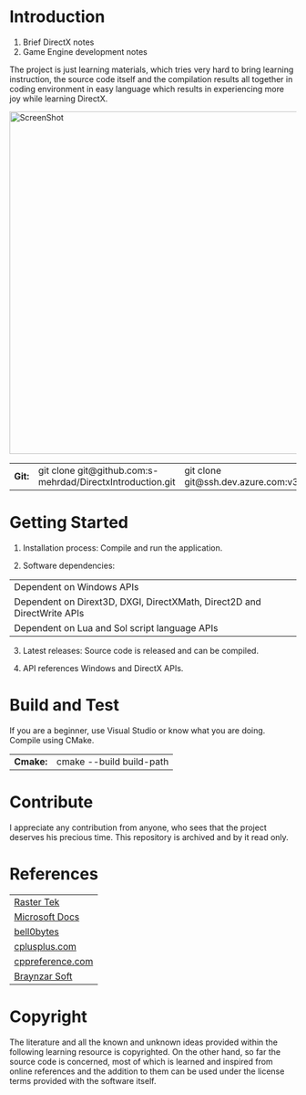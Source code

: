 # Introduction 
1.	Brief DirectX notes
2.	Game Engine development notes

The project is just learning materials, which tries very hard to bring learning instruction, the source code itself and the compilation results all together in coding environment in easy language which results in experiencing more joy while learning DirectX.

<img href="https://github.com/s-mehrdad" src="https://github.com/s-mehrdad/DirectxIntroduction/blob/master/ScreenShots/ScreenShot_01.jpg" width="800" height="600" alt="ScreenShot">

<table>
<tr>
<td><b>Git:</b></td>
<td>git clone git@github.com:s-mehrdad/DirectxIntroduction.git</td>
<td>git clone git@ssh.dev.azure.com:v3/BirdSofts/DirectxIntroduction/DirectxIntroduction</td>
</tr>
</table>

# Getting Started
1.	Installation process:
Compile and run the application.

2.	Software dependencies:
<table>
<tr>
<td>Dependent on Windows APIs</td>
</tr>
<tr>
<td>Dependent on Dirext3D, DXGI, DirectXMath, Direct2D and DirectWrite APIs</td>
</tr>
<tr>
<td>Dependent on Lua and Sol script language APIs</td>
</tr>
</table>

3.	Latest releases:
Source code is released and can be compiled.

4.	API references
Windows and DirectX APIs.

# Build and Test
If you are a beginner, use Visual Studio or know what you are doing.
Compile using CMake.

<table>
<tr>
<td><b>Cmake:</b></td>
<td>cmake --build build-path</td>
</tr>
</table>

# Contribute
I appreciate any contribution from anyone, who sees that the project deserves his precious time.
This repository is archived and by it read only.

# References
<table>
<tr>
<td><a href="http://www.rastertek.com/">Raster Tek</a></td>
</tr>
<tr>
<td><a href="https://docs.microsoft.com/">Microsoft Docs</a></td>
</tr>
<tr>
<td><a href="https://bell0bytes.eu/">bell0bytes</a></td>
</tr>
<tr>
<td><a href="http://www.cplusplus.com/">cplusplus.com</a></td>
</tr>
<tr>
<td><a href="https://en.cppreference.com/">cppreference.com</a></td>
</tr>
<tr>
<td><a href="https://www.braynzarsoft.net/">Braynzar Soft</a></td>
</tr>
</table>

# Copyright
The literature and all the known and unknown ideas provided within the following learning resource is copyrighted. On the other hand, so far the source code is concerned, most of which is learned and inspired from online references and the addition to them can be used under the license terms provided with the software itself.
